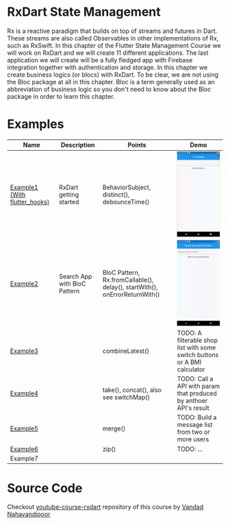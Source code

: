 # RxDart State Management

Rx is a reactive paradigm that builds on top of streams and futures in Dart. These streams are also called Observables in other implementations of Rx, such as RxSwift. In this chapter of the Flutter State Management Course we will work on RxDart and we will create 11 different applications. The last application we will create will be a fully fledged app with Firebase integration together with authentication and storage. In this chapter we create business logics (or blocs) with RxDart. To be clear, we are not using the Bloc package at all in this chapter. Bloc is a term generally used as an abbreviation of business logic so you don't need to know about the Bloc package in order to learn this chapter.

# Examples

| Name                                                  | Description                  | Points                                                       | Demo                                                         |
| ----------------------------------------------------- | ---------------------------- | ------------------------------------------------------------ | ------------------------------------------------------------ |
| [Example1 (With flutter_hooks)](./example1_get_start) | RxDart getting started       | BehaviorSubject, distinct(), debounceTime()                  | ![rxdart-example1](.README.assets/rxdart-example1.gif)       |
| [Example2](./example2_bloc_search)                    | Search App with BloC Pattern | BloC Pattern, Rx.fromCallable(), delay(), startWith(), onErrorReturnWith() | <img src=".README.assets/rxdart-example2.gif" alt="example2"/> |
| [Example3](./example3_combineLatest)                  |                              | combineLatest()                                              | TODO: A filterable shop list with some switch buttons or A BMI calculator |
| [Example4](./example4_concat)                         |                              | take(), concat(), also see switchMap()                       | TODO: Call a  API with param that produced by anthoer API's result |
| [Example5](./example5_merge)                          |                              | merge()                                                      | TODO: Build a message list from two or more users            |
| [Example6](./example6_zip)                            |                              | zip()                                                        | TODO: ...                                                    |
| Example7                                              |                              |                                                              |                                                              |

# Source Code

Checkout [youtube-course-rxdart](https://github.com/vandadnp/youtube-course-rxdart) repository of this course by [Vandad Nahavandipoor](https://www.youtube.com/@VandadNP)

